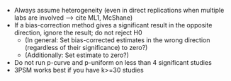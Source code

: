 - Always assume heterogeneity (even in direct replications when multiple labs are involved --> cite ML1, McShane)
- If a bias-correction method gives a significant result in the opposite direction, ignore the result; do not reject H0
	- (In general: Set bias-corrected estimates in the wrong direction (regardless of their significance) to zero?)
	- (Additionally: Set estimate to zero?)
- Do not run p-curve and p-uniform on less than 4 significant studies
- 3PSM works best if you have k>=30 studies